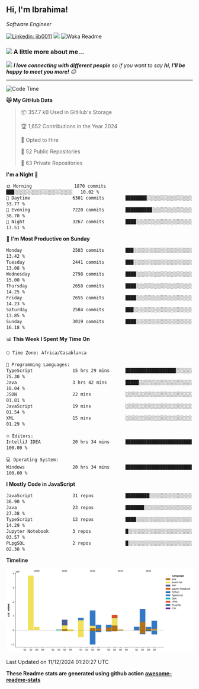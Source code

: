 <h2>Hi, I'm Ibrahima! </h2>
<p><em>Software Engineer 
</em></p>


[![Linkedin: iib0011](https://img.shields.io/badge/-iib0011-blue?style=flat-square&logo=Linkedin&logoColor=white&link=https://www.linkedin.com/in/iib0011/)](https://www.linkedin.com/in/iib0011/)
![](https://visitor-badge.glitch.me/badge?page_id=iib0011)
![Waka Readme](https://github.com/iib0011/iib0011/workflows/Waka%20Readme/badge.svg)


### <img src="https://media.giphy.com/media/VgCDAzcKvsR6OM0uWg/giphy.gif" width="50"> A little more about me...  


<img src="https://media.giphy.com/media/LnQjpWaON8nhr21vNW/giphy.gif" width="60"> <em><b>I love connecting with different people</b> so if you want to say <b>hi, I'll be happy to meet you more!</b> 😊</em>

---
<!--START_SECTION:waka-->
![Code Time](http://img.shields.io/badge/Code%20Time-4%2C102%20hrs%2054%20mins-blue)

**🐱 My GitHub Data** 

> 📦 357.7 kB Used in GitHub's Storage 
 > 
> 🏆 1,652 Contributions in the Year 2024
 > 
> 💼 Opted to Hire
 > 
> 📜 52 Public Repositories 
 > 
> 🔑 63 Private Repositories 
 > 
**I'm a Night 🦉** 

```text
🌞 Morning                1870 commits        ███░░░░░░░░░░░░░░░░░░░░░░   10.02 % 
🌆 Daytime                6301 commits        ████████░░░░░░░░░░░░░░░░░   33.77 % 
🌃 Evening                7220 commits        ██████████░░░░░░░░░░░░░░░   38.70 % 
🌙 Night                  3267 commits        ████░░░░░░░░░░░░░░░░░░░░░   17.51 % 
```
📅 **I'm Most Productive on Sunday** 

```text
Monday                   2503 commits        ███░░░░░░░░░░░░░░░░░░░░░░   13.42 % 
Tuesday                  2441 commits        ███░░░░░░░░░░░░░░░░░░░░░░   13.08 % 
Wednesday                2798 commits        ████░░░░░░░░░░░░░░░░░░░░░   15.00 % 
Thursday                 2658 commits        ████░░░░░░░░░░░░░░░░░░░░░   14.25 % 
Friday                   2655 commits        ████░░░░░░░░░░░░░░░░░░░░░   14.23 % 
Saturday                 2584 commits        ███░░░░░░░░░░░░░░░░░░░░░░   13.85 % 
Sunday                   3019 commits        ████░░░░░░░░░░░░░░░░░░░░░   16.18 % 
```


📊 **This Week I Spent My Time On** 

```text
🕑︎ Time Zone: Africa/Casablanca

💬 Programming Languages: 
TypeScript               15 hrs 29 mins      ███████████████████░░░░░░   75.30 % 
Java                     3 hrs 42 mins       █████░░░░░░░░░░░░░░░░░░░░   18.04 % 
JSON                     22 mins             ░░░░░░░░░░░░░░░░░░░░░░░░░   01.81 % 
JavaScript               19 mins             ░░░░░░░░░░░░░░░░░░░░░░░░░   01.54 % 
XML                      15 mins             ░░░░░░░░░░░░░░░░░░░░░░░░░   01.29 % 

🔥 Editors: 
IntelliJ IDEA            20 hrs 34 mins      █████████████████████████   100.00 % 

💻 Operating System: 
Windows                  20 hrs 34 mins      █████████████████████████   100.00 % 
```

**I Mostly Code in JavaScript** 

```text
JavaScript               31 repos            █████████░░░░░░░░░░░░░░░░   36.90 % 
Java                     23 repos            ███████░░░░░░░░░░░░░░░░░░   27.38 % 
TypeScript               12 repos            ████░░░░░░░░░░░░░░░░░░░░░   14.29 % 
Jupyter Notebook         3 repos             █░░░░░░░░░░░░░░░░░░░░░░░░   03.57 % 
PLpgSQL                  2 repos             █░░░░░░░░░░░░░░░░░░░░░░░░   02.38 % 
```



**Timeline**

![Lines of Code chart](https://raw.githubusercontent.com/iib0011/iib0011/master/assets/bar_graph.png)


 Last Updated on 11/12/2024 01:20:27 UTC
<!--END_SECTION:waka-->

**These Readme stats are generated using github action [awesome-readme-stats](https://github.com/iib0011/waka-readme-stats)**
